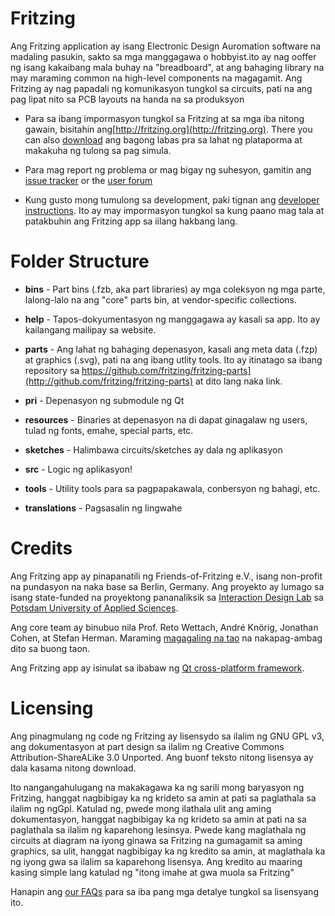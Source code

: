 # Fritzing

Ang Fritzing application ay isang Electronic Design Auromation software na madaling pasukin, sakto sa mga manggagawa o hobbyist.ito ay nag ooffer ng isang kakaibang mala buhay na "breadboard", at ang bahaging library na may maraming common na high-level components na magagamit. Ang Fritzing ay nag papadali ng komunikasyon tungkol sa circuits, pati na ang pag lipat nito sa PCB layouts na handa na sa produksyon

* Para sa ibang impormasyon tungkol sa Fritzing at sa mga iba nitong gawain, bisitahin ang[http://fritzing.org](http://fritzing.org). There you can also [download](http://fritzing.org/download) ang bagong labas pra sa lahat ng plataporma at makakuha ng tulong sa pag simula.

* Para mag report ng problema or mag bigay ng suhesyon, gamitin ang [issue tracker](https://github.com/fritzing/fritzing-app/issues) or the [user forum](http://forum.fritzing.org)

* Kung gusto mong tumulong sa development, paki tignan ang [developer instructions](https://github.com/fritzing/fritzing-app/wiki). Ito ay may impormasyon tungkol sa kung paano mag tala at patakbuhin ang Fritzing app sa iilang hakbang lang.

# Folder Structure


* **bins** - Part bins (.fzb, aka part libraries) ay mga coleksyon ng mga parte, lalong-lalo na ang "core" parts bin, at vendor-specific collections.

* **help** - Tapos-dokyumentasyon ng manggagawa ay kasali sa app. Ito ay kailangang mailipay sa website.

* **parts** - Ang lahat ng bahaging depenasyon, kasali ang meta data (.fzp) at graphics (.svg), pati na ang ibang utlity tools. Ito ay itinatago sa ibang repository sa https://github.com/fritzing/fritzing-parts](http://github.com/fritzing/fritzing-parts) at dito lang naka link.

* **pri** - Depenasyon ng submodule ng Qt

* **resources** - Binaries at depenasyon na di dapat ginagalaw ng users, tulad ng fonts, emahe, special parts, etc.

* **sketches** - Halimbawa circuits/sketches ay dala ng aplikasyon

* **src** - Logic ng aplikasyon!

* **tools** - Utility tools para sa pagpapakawala, conbersyon ng bahagi, etc.

* **translations** - Pagsasalin ng lingwahe


# Credits

Ang Fritzing app ay pinapanatili ng Friends-of-Fritzing e.V., isang non-profit na pundasyon na naka base sa Berlin, Germany. Ang proyekto ay lumago sa isang state-funded na proyektong pananaliksik sa [Interaction Design Lab](http://idl.fh-potsdam.de) sa [Potsdam University of Applied Sciences](http://fh-potsdam.de).

Ang core team ay binubuo nila Prof. Reto Wettach, André Knörig, Jonathan Cohen, at Stefan Herman. Maraming [magagaling na tao](http://fritzing.org/about/people/) na nakapag-ambag dito sa buong taon.

Ang Fritzing app ay isinulat sa ibabaw ng [Qt cross-platform framework](http://qt-project.org).


# Licensing


Ang pinagmulang ng code ng Fritzing ay lisensydo sa ilalim ng GNU GPL v3, ang dokumentasyon at part design sa ilalim ng Creative Commons Attribution-ShareALike 3.0 Unported. Ang buonf teksto nitong lisensya ay dala kasama nitong download.

Ito nangangahulugang na makakagawa ka ng sarili mong baryasyon ng Fritzing, hanggat nagbibigay ka ng krideto sa amin at pati sa paglathala sa ilalim ng ngGpl. Katulad ng, pwede mong ilathala ulit ang aming dokumentasyon, hanggat nagbibigay ka ng krideto sa amin at pati na sa paglathala sa ilalim ng kaparehong lesinsya. Pwede kang maglathala ng circuits at diagram na iyong ginawa sa Fritzing na gumagamit sa aming graphics, sa ulit, hanggat nagbibigay ka ng kredito sa amin, at maglathala ka ng iyong gwa sa ilalim sa kaparehong lisensya. Ang kredito au maaring kasing simple lang katulad ng "itong imahe at gwa muola sa Fritzing"


Hanapin ang [our FAQs](http://fritzing.org/faq/) para sa iba pang mga detalye tungkol sa lisensyang ito.

